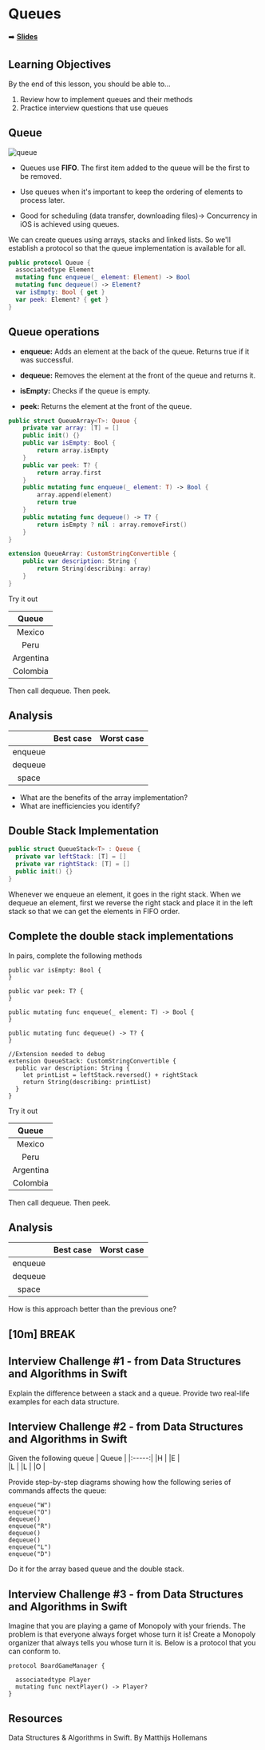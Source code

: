 <!-- .slide: data-background="./Images/header.svg" data-background-repeat="none" data-background-size="40% 40%" data-background-position="center 10%" class="header" -->
# Queues

<!-- Put a link to the slides so that students can find them -->

➡️ [**Slides**](/MOB-2.9-Technical-Seminar-MOB/Slides/queues.html ':ignore')

<!-- > -->

## Learning Objectives

By the end of this lesson, you should be able to...

1. Review how to implement queues and their methods
1. Practice interview questions that use queues

<!-- > -->

## Queue

![queue](assets/queue.gif)

<!-- > -->

- Queues use **FIFO**. The first item added to the queue will be the first to be removed.

- Use queues when it's important to keep the ordering of elements to process later.

- Good for scheduling (data transfer, downloading files)-> Concurrency in iOS is achieved using queues.

<!-- > -->

We can create queues using arrays, stacks and linked lists. So we'll establish a protocol so that the queue implementation is available for all.

```swift
public protocol Queue {
  associatedtype Element
  mutating func enqueue(_ element: Element) -> Bool
  mutating func dequeue() -> Element?
  var isEmpty: Bool { get }
  var peek: Element? { get }
}
```

<!-- > -->

## Queue operations

- **enqueue:** Adds an element at the back of the queue. Returns true if it was successful.

- **dequeue:** Removes the element at the front of the queue and returns it.

- **isEmpty:** Checks if the queue is empty.

- **peek:** Returns the element at the front of the queue.

<!-- > -->

```swift
public struct QueueArray<T>: Queue {
    private var array: [T] = []
    public init() {}
    public var isEmpty: Bool {
        return array.isEmpty
    }
    public var peek: T? {
        return array.first
    }
    public mutating func enqueue(_ element: T) -> Bool {
        array.append(element)
        return true
    }
    public mutating func dequeue() -> T? {
        return isEmpty ? nil : array.removeFirst()
    }
}

extension QueueArray: CustomStringConvertible {
    public var description: String {
        return String(describing: array)
    }
}
```

<!-- > -->

Try it out

|   Queue  |
|:-----:|
|Mexico   |
|Peru |   
|Argentina |
|Colombia |

Then call dequeue.
Then peek.

<!-- > -->

## Analysis

|       | Best case | Worst case |
|:-----:|:----:|:------:|
|enqueue |       |               |   
| dequeue |      |              |   
| space |        |              |   

<!-- > -->

- What are the benefits of the array implementation?
- What are inefficiencies you identify?

<!-- > -->

## Double Stack Implementation

```swift
public struct QueueStack<T> : Queue {
  private var leftStack: [T] = []
  private var rightStack: [T] = []
  public init() {}
}
```

<!-- > -->

Whenever we enqueue an element, it goes in the right stack.
When we dequeue an element, first we reverse the right stack and place it in the left stack so that we can get the elements in FIFO order.

<!-- > -->

## Complete the double stack implementations

In pairs, complete the following methods
```
public var isEmpty: Bool {
}

public var peek: T? {
}

public mutating func enqueue(_ element: T) -> Bool {
}

public mutating func dequeue() -> T? {
}

//Extension needed to debug
extension QueueStack: CustomStringConvertible {
  public var description: String {
    let printList = leftStack.reversed() + rightStack
    return String(describing: printList)
  }
}
```

<!-- > -->


Try it out

|   Queue  |
|:-----:|
|Mexico   |
|Peru |   
|Argentina |
|Colombia |

Then call dequeue.
Then peek.

<!-- > -->

## Analysis

|       | Best case | Worst case |
|:-----:|:----:|:------:|
|enqueue |       |               |   
| dequeue |      |              |   
| space |        |              |   

<!-- > -->

How is this approach better than the previous one?

<!-- > -->

<!-- .slide: data-background="#087CB8" -->

## [**10m**] BREAK

<!-- > -->

## Interview Challenge #1 - from Data Structures and Algorithms in Swift

Explain the difference between a stack and a queue. Provide two real-life examples for each data structure.


<!-- v -->

## Interview Challenge #2 - from Data Structures and Algorithms in Swift

Given the following queue
|   Queue  |
|:-----:|
|H      |
|E      |   
|L      |
|L      |
|O      |

Provide step-by-step diagrams showing how the following series of commands affects the queue:

```
enqueue("W")
enqueue("O")
dequeue()
enqueue("R")
dequeue()
dequeue()
enqueue("L")
enqueue("D")
```

Do it for the array based queue and the double stack.

<!-- v -->

## Interview Challenge #3 - from Data Structures and Algorithms in Swift

Imagine that you are playing a game of Monopoly with your friends. The problem is that everyone always forget whose turn it is! Create a Monopoly organizer that always tells you whose turn it is. Below is a protocol that you can conform to.

```
protocol BoardGameManager {

  associatedtype Player
  mutating func nextPlayer() -> Player?
}
```

<!-- > -->

## Resources

Data Structures & Algorithms in Swift. By Matthijs Hollemans
